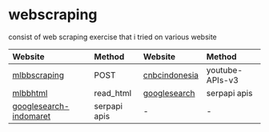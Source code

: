 # webscraping
 consist of web scraping exercise that i tried on various website  

|Website|Method|Website|Method|
|:-|:-|:-|:-|
|[mlbbscraping](https://github.com/wjudho/webscraping/blob/main/mlbbscraping.ipynb)|POST|[cnbcindonesia](https://github.com/wjudho/webscraping/blob/main/youtube/cnbc.ipynb)|youtube-APIs-v3|
|[mlbbhtml](https://github.com/wjudho/webscraping/blob/main/mlbbhtml.ipynb)|read_html|[googlesearch](https://github.com/wjudho/webscraping/blob/main/google/googlenews.ipynb)|serpapi apis|
|[googlesearch-indomaret](https://github.com/wjudho/webscraping/blob/main/google/googlesearch-indomaret.ipynb)|serpapi apis|-|-|

